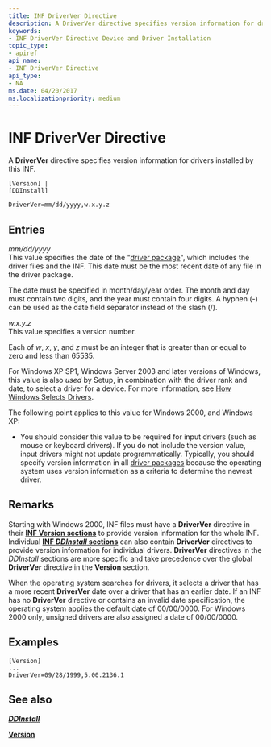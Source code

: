 ```yaml
---
title: INF DriverVer Directive
description: A DriverVer directive specifies version information for drivers installed by this INF.
keywords:
- INF DriverVer Directive Device and Driver Installation
topic_type:
- apiref
api_name:
- INF DriverVer Directive
api_type:
- NA
ms.date: 04/20/2017
ms.localizationpriority: medium
---
```


# INF DriverVer Directive


A **DriverVer** directive specifies version information for drivers installed by this INF.

```inf
[Version] |
[DDInstall]
 
DriverVer=mm/dd/yyyy,w.x.y.z 
```

## Entries


<a href="" id="mm-dd-yyyy"></a>*mm/dd/yyyy*  
This value specifies the date of the "[driver package](driver-packages.md)", which includes the driver files and the INF. This date must be the most recent date of any file in the driver package.

The date must be specified in month/day/year order. The month and day must contain two digits, and the year must contain four digits. A hyphen (-) can be used as the date field separator instead of the slash (/).

<a href="" id="w-x-y-z"></a>*w.x.y.z*  
This value specifies a version number.

Each of *w*, *x*, *y*, and *z* must be an integer that is greater than or equal to zero and less than 65535.

For Windows XP SP1, Windows Server 2003 and later versions of Windows, this value is also *used* by Setup, in combination with the driver rank and date, to select a driver for a device. For more information, see [How Windows Selects Drivers](./how-windows-selects-a-driver-for-a-device.md).

The following point applies to this value for Windows 2000, and Windows XP:

-   You should consider this value to be required for input drivers (such as mouse or keyboard drivers). If you do not include the version value, input drivers might not update programmatically. Typically, you should specify version information in all [driver packages](driver-packages.md) because the operating system uses version information as a criteria to determine the newest driver.

Remarks
-------

Starting with Windows 2000, INF files must have a **DriverVer** directive in their [**INF Version sections**](inf-version-section.md) to provide version information for the whole INF. Individual [**INF *DDInstall* sections**](inf-ddinstall-section.md) can also contain **DriverVer** directives to provide version information for individual drivers. **DriverVer** directives in the *DDInstall* sections are more specific and take precedence over the global **DriverVer** directive in the **Version** section.

When the operating system searches for drivers, it selects a driver that has a more recent **DriverVer** date over a driver that has an earlier date. If an INF has no **DriverVer** directive or contains an invalid date specification, the operating system applies the default date of 00/00/0000. For Windows 2000 only, unsigned drivers are also assigned a date of 00/00/0000.

Examples
--------

```inf
[Version]
...
DriverVer=09/28/1999,5.00.2136.1
```

## See also


[***DDInstall***](inf-ddinstall-section.md)

[**Version**](inf-version-section.md)

 

